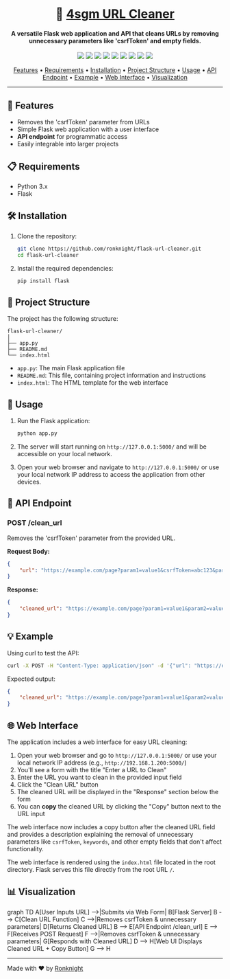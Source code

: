 # <h1 align="center">🧹 [4sgm URL Cleaner](https://github.com/ronknight/flask-url-cleaner) </h1> 

#### <h4 align="center">A versatile Flask web application and API that cleans URLs by removing unnecessary parameters like 'csrfToken' and empty fields.</h4>

<p align="center">
<a href="https://twitter.com/PinoyITSolution"><img src="https://img.shields.io/twitter/follow/PinoyITSolution?style=social"></a>
<a href="https://github.com/ronknight?tab=followers"><img src="https://img.shields.io/github/followers/ronknight?style=social"></a>
<a href="https://github.com/ronknight/ronknight/stargazers"><img src="https://img.shields.io/github/stars/BEPb/BEPb.svg?logo=github"></a>
<a href="https://github.com/ronknight/ronknight/network/members"><img src="https://img.shields.io/github/forks/BEPb/BEPb.svg?color=blue&logo=github"></a>
<a href="https://youtube.com/@PinoyITSolution"><img src="https://img.shields.io/youtube/channel/subscribers/UCeoETAlg3skyMcQPqr97omg"></a>
<a href="https://github.com/ronknight/flask-url-cleaner/issues"><img src="https://img.shields.io/badge/contributions-welcome-brightgreen.svg?style=flat"></a>
<a href="https://github.com/ronknight/flask-url-cleaner/blob/master/LICENSE"><img src="https://img.shields.io/badge/License-MIT-yellow.svg"></a>
<a href="#"><img src="https://img.shields.io/badge/Made%20with-Python-1f425f.svg"></a>
<a href="https://github.com/ronknight"><img src="https://img.shields.io/badge/Made%20with%20%F0%9F%A4%8D%20by%20-%20Ronknight%20-%20red"></a>
</p>

<p align="center">
  <a href="#features">Features</a> •
  <a href="#requirements">Requirements</a> •
  <a href="#installation">Installation</a> •
  <a href="#project-structure">Project Structure</a> •
  <a href="#usage">Usage</a> •
  <a href="#api-endpoint">API Endpoint</a> •
  <a href="#example">Example</a> •
  <a href="#web-interface">Web Interface</a> •
  <a href="#visualization">Visualization</a>
</p>

---

## 🌟 Features

- Removes the 'csrfToken' parameter from URLs
- Simple Flask web application with a user interface
- **API endpoint** for programmatic access
- Easily integrable into larger projects

## 📋 Requirements

- Python 3.x
- Flask

## 🛠️ Installation

1. Clone the repository:
   ```bash
   git clone https://github.com/ronknight/flask-url-cleaner.git
   cd flask-url-cleaner
   ```

2. Install the required dependencies:
   ```bash
   pip install flask
   ```

## 📁 Project Structure

The project has the following structure:

```
flask-url-cleaner/
│
├── app.py
├── README.md
└── index.html
```

- `app.py`: The main Flask application file
- `README.md`: This file, containing project information and instructions
- `index.html`: The HTML template for the web interface

## 🚀 Usage

1. Run the Flask application:
   ```bash
   python app.py
   ```

2. The server will start running on `http://127.0.0.1:5000/` and will be accessible on your local network.

3. Open your web browser and navigate to `http://127.0.0.1:5000/` or use your local network IP address to access the application from other devices.

## 📡 API Endpoint

### POST /clean_url

Removes the 'csrfToken' parameter from the provided URL.

**Request Body:**
```json
{
    "url": "https://example.com/page?param1=value1&csrfToken=abc123&param2=value2"
}
```

**Response:**
```json
{
    "cleaned_url": "https://example.com/page?param1=value1&param2=value2"
}
```

## 💡 Example

Using curl to test the API:

```bash
curl -X POST -H "Content-Type: application/json" -d '{"url": "https://example.com/page?param1=value1&csrfToken=abc123&param2=value2"}' http://127.0.0.1:5000/clean_url
```

Expected output:
```json
{
    "cleaned_url": "https://example.com/page?param1=value1&param2=value2"
}
```

## 🌐 Web Interface

The application includes a web interface for easy URL cleaning:

1. Open your web browser and go to `http://127.0.0.1:5000/` or use your local network IP address (e.g., `http://192.168.1.200:5000/`)
2. You'll see a form with the title "Enter a URL to Clean"
3. Enter the URL you want to clean in the provided input field
4. Click the "Clean URL" button
5. The cleaned URL will be displayed in the "Response" section below the form
6. You can **copy** the cleaned URL by clicking the "Copy" button next to the URL input

The web interface now includes a copy button after the cleaned URL field and provides a description explaining the removal of unnecessary parameters like `csrfToken`, `keywords`, and other empty fields that don't affect functionality.

The web interface is rendered using the `index.html` file located in the root directory. Flask serves this file directly from the root URL `/`.

## 📊 Visualization

graph TD
    A[User Inputs URL] -->|Submits via Web Form| B[Flask Server]
    B --> C[Clean URL Function]
    C -->|Removes csrfToken & unnecessary parameters| D[Returns Cleaned URL]
    B --> E[API Endpoint /clean_url]
    E --> F[Receives POST Request]
    F -->|Removes csrfToken & unnecessary parameters| G[Responds with Cleaned URL]
    D --> H[Web UI Displays Cleaned URL + Copy Button]
    G --> H

---

Made with ❤️ by [Ronknight](https://github.com/ronknight)